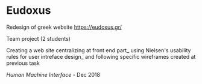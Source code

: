 # Eudoxus

Redesign of greek website https://eudoxus.gr/

Team project (2 students)

Creating a web site centralizing at front end part_
using Nielsen's usability rules for user intreface design_
and following specific wireframes created at previous task

*Human Machine Interface* - Dec 2018
